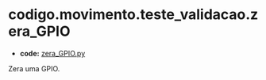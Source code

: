 <a id="codigo-movimento-teste-validacao-zera-gpio"></a>

# codigo.movimento.teste_validacao.zera_GPIO

* **code:**
  [zera_GPIO.py](../../../../codigo/movimento/teste_validacao/zera_GPIO.py)

<a id="module-codigo.movimento.teste_validacao.zera_GPIO"></a>

Zera uma GPIO.
